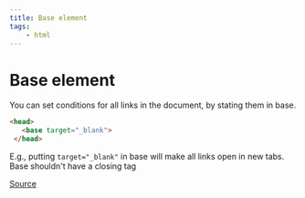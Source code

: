 ```yaml
---
title: Base element
tags:
    - html
---
```


# Base element

You can set conditions for all links in the document, by stating them in base.

```html
<head>
   <base target="_blank">
 </head>
```

E.g., putting `target="_blank"` in base will make all links open in new tabs.
Base shouldn't have a closing tag

[Source](https://css-tricks.com/use-target_blank/)
